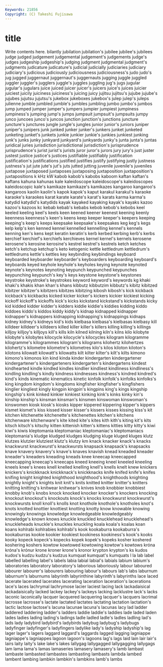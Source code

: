 ```yaml
---
Keywords: 21856 
Copyright: (C) Takeshi Fujisawa
---
```


# title

Write contents here.
bilantly jubilation jubilation's jubilee jubilee's jubilees judge judged
judgement judgemental judgement's judgements judge's judges judgeship judgeship's judging judgment
judgmental judgment's judgments judicature judicature's judicial judicially judiciaries judiciary judiciary's
judicious judiciously judiciousness judiciousness's judo judo's jug jugged juggernaut juggernaut's
juggernauts jugging juggle juggled juggler juggler's jugglers juggle's juggles juggling
jug's jugs jugular jugular's jugulars juice juiced juicer juicer's juicers
juice's juices juicier juiciest juicily juiciness juiciness's juicing juicy jujitsu
jujitsu's jujube jujube's jujubes jujutsu jujutsu's jukebox jukeboxes jukebox's julep
julep's juleps julienne jumble jumbled jumble's jumbles jumbling jumbo jumbo's
jumbos jump jumped jumper jumper's jumpers jumpier jumpiest jumpiness jumpiness's
jumping jump's jumps jumpsuit jumpsuit's jumpsuits jumpy junco juncoes junco's
juncos junction junction's junctions juncture juncture's junctures jungle jungle's jungles
junior junior's juniors juniper juniper's junipers junk junked junker junker's
junkers junket junketed junketing junket's junkets junkie junkier junkie's junkies
junkiest junking junk's junks junky junkyard junkyard's junkyards junky's junta
junta's juntas juridical juries jurisdiction jurisdictional jurisdiction's jurisprudence jurisprudence's jurist
jurist's jurists juror juror's jurors jury jury's just juster justest
justice justice's justices justifiable justifiably justification justification's justifications justified justifies
justify justifying justly justness justness's jut jute jute's jut's juts
jutted jutting juvenile juvenile's juveniles juxtapose juxtaposed juxtaposes juxtaposing juxtaposition
juxtaposition's juxtapositions k kHz kW kabob kabob's kabobs kaboom kaftan
kaftan's kaftans kahuna kahunas kale kaleidoscope kaleidoscope's kaleidoscopes kaleidoscopic kale's
kamikaze kamikaze's kamikazes kangaroo kangaroo's kangaroos kaolin kaolin's kapok kapok's
kaput karakul karakul's karaoke karaoke's karaokes karat karate karate's karat's
karats karma karma's katydid katydid's katydids kayak kayaked kayaking kayak's
kayaks kazoo kazoo's kazoos kc kebab kebab's kebabs kebob kebob's
kebobs keel keeled keeling keel's keels keen keened keener keenest
keening keenly keenness keenness's keen's keens keep keeper keeper's keepers
keeping keeping's keep's keeps keepsake keepsake's keepsakes keg keg's kegs
kelp kelp's ken kenned kennel kennelled kennelling kennel's kennels kenning
ken's kens kept keratin keratin's kerb kerbed kerbing kerb's kerbs
kerchief kerchief's kerchiefs kerchieves kernel kernel's kernels kerosene kerosene's kerosine
kerosine's kestrel kestrel's kestrels ketch ketches ketch's ketchup ketchup's keto
ketogenic kettle kettledrum kettledrum's kettledrums kettle's kettles key keybinding keybindings
keyboard keyboarded keyboarder keyboarder's keyboarders keyboarding keyboard's keyboards keyed keyhole
keyhole's keyholes keying keynote keynoted keynote's keynotes keynoting keypunch keypunched
keypunches keypunching keypunch's key's keys keystone keystone's keystones keystroke keystroke's
keystrokes keyword keyword's keywords kg khaki khaki's khakis khan khan's
khans kibbutz kibbutzim kibbutz's kibitz kibitzed kibitzer kibitzer's kibitzers kibitzes
kibitzing kibosh kibosh's kick kickback kickback's kickbacks kicked kicker kicker's
kickers kickier kickiest kicking kickoff kickoff's kickoffs kick's kicks kickstand
kickstand's kickstands kicky kid kidded kidder kidder's kidders kiddie kiddie's
kiddies kidding kiddo kiddoes kiddo's kiddos kiddy kiddy's kidnap kidnapped
kidnapper kidnapper's kidnappers kidnapping kidnapping's kidnappings kidnaps kidney kidney's kidneys
kid's kids kielbasa kielbasa's kielbasas kielbasy kill killdeer killdeer's killdeers
killed killer killer's killers killing killing's killings killjoy killjoy's killjoys
kill's kills kiln kilned kilning kiln's kilns kilo kilobyte kilobyte's
kilobytes kilocycle kilocycle's kilocycles kilogram kilogramme kilogramme's kilogrammes kilogram's kilograms
kilohertz kilohertzes kilohertz's kilometre kilometre's kilometres kilo's kilos kiloton kiloton's
kilotons kilowatt kilowatt's kilowatts kilt kilter kilter's kilt's kilts kimono
kimono's kimonos kin kind kinda kinder kindergarten kindergartener kindergartener's kindergarteners
kindergarten's kindergartens kindest kindhearted kindle kindled kindles kindlier kindliest kindliness
kindliness's kindling kindling's kindly kindness kindnesses kindness's kindred kindred's kind's
kinds kinematic kinematics kinetic kinfolk kinfolk's kinfolks kinfolks's king kingdom
kingdom's kingdoms kingfisher kingfisher's kingfishers kinglier kingliest kingly kingpin kingpin's
kingpins king's kings kingship kingship's kink kinked kinkier kinkiest kinking
kink's kinks kinky kin's kinship kinship's kinsman kinsman's kinsmen kinswoman
kinswoman's kinswomen kiosk kiosk's kiosks kipper kippered kippering kipper's kippers
kismet kismet's kiss kissed kisser kisser's kissers kisses kissing kiss's
kit kitchen kitchenette kitchenette's kitchenettes kitchen's kitchens kitchenware kitchenware's kite
kited kite's kites kith kith's kiting kit's kits kitsch kitsch's
kitschy kitten kittenish kitten's kittens kitties kitty kitty's kiwi kiwi's
kiwis kleptomania kleptomaniac kleptomaniac's kleptomaniacs kleptomania's kludge kludged kludges kludging
kluge kluged kluges klutz klutzes klutzier klutziest klutz's klutzy km
knack knacker knack's knacks knackwurst knackwurst's knackwursts knapsack knapsack's knapsacks
knave knavery knavery's knave's knaves knavish knead kneaded kneader kneader's
kneaders kneading kneads knee kneecap kneecapped kneecapping kneecap's kneecaps kneed
kneeing kneel kneeled kneeling kneels knee's knees knell knelled knelling
knell's knells knelt knew knickers knickers's knickknack knickknack's knickknacks knife
knifed knife's knifes knifing knight knighted knighthood knighthood's knighthoods knighting
knightly knight's knights knit knit's knits knitted knitter knitter's knitters
knitting knitting's knitwear knitwear's knives knob knobbier knobbiest knobby knob's
knobs knock knocked knocker knocker's knockers knocking knockout knockout's knockouts
knock's knocks knockwurst knockwurst's knockwursts knoll knoll's knolls knot knothole
knothole's knotholes knot's knots knotted knottier knottiest knotting knotty know
knowable knowing knowingly knowings knowledge knowledgeable knowledgeably knowledge's known knows
knuckle knuckled knucklehead knucklehead's knuckleheads knuckle's knuckles knuckling koala koala's
koalas koan koans kohlrabi kohlrabies kohlrabi's kook kookaburra kookaburra's kookaburras
kookie kookier kookiest kookiness kookiness's kook's kooks kooky kopeck kopeck's
kopecks kopek kopek's kopeks kosher koshered koshering koshers kowtow kowtowed
kowtowing kowtow's kowtows króna króna's krónur krone kroner krone's kronor
krypton krypton's ks kudos kudos's kudzu kudzu's kudzus kumquat kumquat's
kumquats l la lab label labelled labelling label's labels labia
labial labial's labials labium labium's laboratories laboratory laboratory's laborious laboriously
labour laboured labourer labourer's labourers labouring labour's labours lab's labs
laburnum laburnum's laburnums labyrinth labyrinthine labyrinth's labyrinths lace laced lacerate
lacerated lacerates lacerating laceration laceration's lacerations lace's laces lachrymal lachrymose
lacier laciest lacing lack lackadaisical lackadaisically lacked lackey lackey's lackeys
lacking lacklustre lack's lacks laconic laconically lacquer lacquered lacquering lacquer's
lacquers lacrimal lacrosse lacrosse's lactate lactated lactates lactating lactation lactation's
lactic lactose lactose's lacuna lacunae lacuna's lacunas lacy lad ladder
laddered laddering ladder's ladders laddie laddie's laddies lade laded laden
lades ladies lading lading's ladings ladle ladled ladle's ladles ladling
lad's lads lady ladybird ladybird's ladybirds ladybug ladybug's ladybugs ladyfinger
ladyfinger's ladyfingers ladylike lady's ladyship ladyship's lag lager lager's lagers
laggard laggard's laggards lagged lagging lagniappe lagniappe's lagniappes lagoon lagoon's
lagoons lag's lags laid lain lair lair's lairs laity laity's
lake lake's lakes lallygag lallygagged lallygagging lallygags lam lama lama's
lamas lamaseries lamasery lamasery's lamb lambast lambaste lambasted lambastes lambasting
lambasts lambda lambed lambent lambing lambkin lambkin's lambkins lamb's lambs
